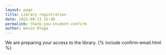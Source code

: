 ```yaml
--- 
layout: page
title: Library registration
date: 2022-09-11 15:40
permalink: thank-you-student-confirm
author: Kevin Olega 
--- 
```

We are preparing your access to the library.
{% include confirm-email.html %}